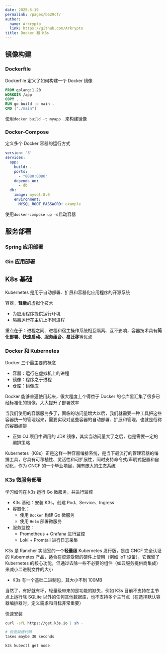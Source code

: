 ```yaml
---
date: 2025-5-19
permalink: /pages/b629cf/
author: 
  name: Arkrypto
  link: https://github.com/Arkrypto
title: Docker 和 K8s
---
```


## 镜像构建

### Dockerfile

Dockerfile 定义了如何构建一个 Docker 镜像

```dockerfile
FROM golang:1.20
WORKDIR /app
COPY . .
RUN go build -o main .
CMD ["./main"]
```

使用`docker build -t myapp .`来构建镜像

### Docker-Compose

定义多个 Docker 容器的运行方式

```yaml
version: '3'
services:
  app:
    build: .
    ports:
      - "8080:8080"
    depends_on:
      - db
  db:
    image: mysql:8.0
    environment:
      MYSQL_ROOT_PASSWORD: example
```

使用`docker-compose up -d`启动容器

## 服务部署

### Spring 应用部署

### Gin 应用部署



## K8s 基础

Kubernetes 是用于自动部署、扩展和容器化应用程序的开源系统

容器，**轻量**的虚拟化技术

- 为应用程序提供运行环境
- 隔离运行在主机上不同进程

重点在于：进程之间、进程和宿主操作系统相互隔离、互不影响，容器技术具有**简化部署、快速启动、服务组合、易迁移**等优点

### Docker 和 Kubernetes

Docker 三个最主要的概念

- 容器：运行在虚拟机上的进程
- 镜像：程序之于进程
- 仓库：镜像库

Docker 能够普遍使用起来，很大程度上个得益于 Docker 的仓库里汇集了很多已经标准化的镜像，大大提升了部署效率

当我们使用的容器服务多了，面临的访问量增大以后，我们就需要一种工具把这些容器统一的管理起来，需要实现对这些容器的自动部署、扩展和管理，也就是俗称的容器编排

- 正如 OJ 项目中调用的 JDK 镜像，其实当访问量大了之后，也是需要一定的编排策略

Kubernetes（K8s）正是这样一种容器编排系统，是当下最流行的管理容器的编排工具，它具有可移植性、灵活性和可扩展性，同时支持命令式/声明式配置和自动化，作为 CNCF 的一个毕业项目，拥有庞大的生态系统

### K3s 微服务部署

学习如何在 k3s 运行 Go 微服务，并进行监控

- K3s 基础：安装 K3s，创建 Pod、Service、Ingress
- 容器化：
  - 使用 `Docker` 构建 Go 微服务
  - 使用 `Helm` 部署微服务
- 服务监控：
  - Prometheus + Grafana 进行监控
  - Loki + Promtail 进行日志采集

K3s 是 Rancher 实验室的一个**轻量级** Kubernetes 发行版，是由 CNCF 完全认证的 Kubernetes 产品，适合在资源受限的硬件上使用（例如 IoT 设备），它保留了 Kubernetes 的核心功能，但通过去除一些不必要的组件（如云服务提供商集成）来减小二进制文件的大小

- K3s 有一个基础二进制包，其大小不到 100MB

当然了，有好就有坏，轻量级带来的是功能的缺失，例如 K3s 目前不支持在主节点上运行除 SQLite 以外的任何其他数据库，也不支持多个主节点（在选择默认容器编排器时，定义需求和目标非常重要）

快速安装

```sh
curl -sfL https://get.k3s.io | sh -

# 检查就绪代码
takes maybe 30 seconds

k3s kubectl get node
```

